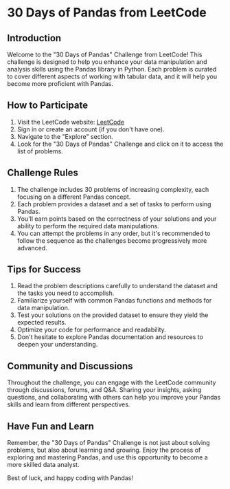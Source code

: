 # 30 Days of Pandas from LeetCode

## Introduction

Welcome to the "30 Days of Pandas" Challenge from LeetCode! This challenge is designed to help you enhance your data manipulation and analysis skills using the Pandas library in Python. Each problem is curated to cover different aspects of working with tabular data, and it will help you become more proficient with Pandas.

## How to Participate

1. Visit the LeetCode website: [LeetCode](https://leetcode.com/)
2. Sign in or create an account (if you don't have one).
3. Navigate to the "Explore" section.
4. Look for the "30 Days of Pandas" Challenge and click on it to access the list of problems.

## Challenge Rules

1. The challenge includes 30 problems of increasing complexity, each focusing on a different Pandas concept.
2. Each problem provides a dataset and a set of tasks to perform using Pandas.
3. You'll earn points based on the correctness of your solutions and your ability to perform the required data manipulations.
4. You can attempt the problems in any order, but it's recommended to follow the sequence as the challenges become progressively more advanced.

## Tips for Success

1. Read the problem descriptions carefully to understand the dataset and the tasks you need to accomplish.
2. Familiarize yourself with common Pandas functions and methods for data manipulation.
3. Test your solutions on the provided dataset to ensure they yield the expected results.
4. Optimize your code for performance and readability.
5. Don't hesitate to explore Pandas documentation and resources to deepen your understanding.

## Community and Discussions

Throughout the challenge, you can engage with the LeetCode community through discussions, forums, and Q&A. Sharing your insights, asking questions, and collaborating with others can help you improve your Pandas skills and learn from different perspectives.

## Have Fun and Learn

Remember, the "30 Days of Pandas" Challenge is not just about solving problems, but also about learning and growing. Enjoy the process of exploring and mastering Pandas, and use this opportunity to become a more skilled data analyst.

Best of luck, and happy coding with Pandas!
